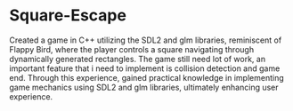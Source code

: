 # Square-Escape

Created a game in C++ utilizing the SDL2 and glm libraries, reminiscent of Flappy Bird, where the player controls a square navigating through dynamically generated rectangles. The game still need lot of work, an important feature that i need to implement is collision detection and game end. Through this experience, gained practical knowledge in implementing game mechanics using SDL2 and glm libraries, ultimately enhancing user experience.